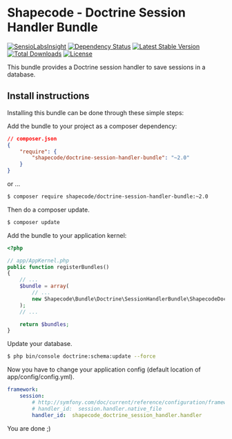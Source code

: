 Shapecode - Doctrine Session Handler Bundle
============

[![SensioLabsInsight](https://insight.sensiolabs.com/projects/459ede02-b412-445e-9846-336cbfeb3fd5/mini.png)](https://insight.sensiolabs.com/projects/459ede02-b412-445e-9846-336cbfeb3fd5)
[![Dependency Status](https://www.versioneye.com/user/projects/5776d31e68ee07004d8f8eae/badge.svg?style=flat-square)](https://www.versioneye.com/user/projects/5776d31e68ee07004d8f8eae)
[![Latest Stable Version](https://poser.pugx.org/shapecode/doctrine-session-handler-bundle/v/stable)](https://packagist.org/packages/shapecode/doctrine-session-handler-bundle)
[![Total Downloads](https://poser.pugx.org/shapecode/doctrine-session-handler-bundle/downloads)](https://packagist.org/packages/shapecode/doctrine-session-handler-bundle)
[![License](https://poser.pugx.org/shapecode/doctrine-session-handler-bundle/license)](https://packagist.org/packages/shapecode/doctrine-session-handler-bundle)

This bundle provides a Doctrine session handler to save sessions in a database.

Install instructions
--------------------------------

Installing this bundle can be done through these simple steps:

Add the bundle to your project as a composer dependency:

```json
// composer.json
{
    "require": {
        "shapecode/doctrine-session-handler-bundle": "~2.0"
    }
}
```

or ...

```bash
$ composer require shapecode/doctrine-session-handler-bundle:~2.0
```

Then do a composer update.

```bash
$ composer update
```

Add the bundle to your application kernel:
```php
<?php

// app/AppKernel.php
public function registerBundles()
{
	// ...
	$bundle = array(
		// ...
        new Shapecode\Bundle\Doctrine\SessionHandlerBundle\ShapecodeDoctrineSessionHandlerBundle,
	);
    // ...

    return $bundles;
}
```

Update your database.

```bash
$ php bin/console doctrine:schema:update --force
```

Now you have to change your application config (default location of app/config/config.yml).

```yml
framework:
    session:
        # http://symfony.com/doc/current/reference/configuration/framework.html#handler-id
        # handler_id:  session.handler.native_file
        handler_id:  shapecode_doctrine_session_handler.handler
```

You are done ;)
